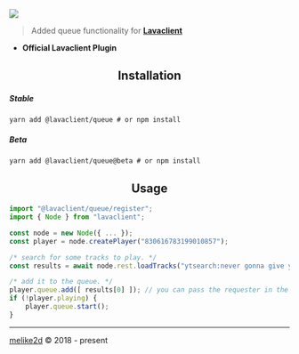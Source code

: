 <img src="https://i.imgur.com/LvsojLc.png" align="center">

> Added queue functionality for [**Lavaclient**](https://lavaclient.js.org)

- **Official Lavaclient Plugin**

<h2 align="center">Installation</h2>

##### Stable

```shell
yarn add @lavaclient/queue # or npm install
```

##### Beta

```shell
yarn add @lavaclient/queue@beta # or npm install
```

<h2 align="center">Usage</h2>

```ts
import "@lavaclient/queue/register";
import { Node } from "lavaclient";

const node = new Node({ ... });
const player = node.createPlayer("830616783199010857");

/* search for some tracks to play. */
const results = await node.rest.loadTracks("ytsearch:never gonna give you up");

/* add it to the queue. */
player.queue.add([ results[0] ]); // you can pass the requester in the second parameter
if (!player.playing) {
    player.queue.start();
}
```

---

[melike2d](https://dimensional.fun) &copy; 2018 - present
